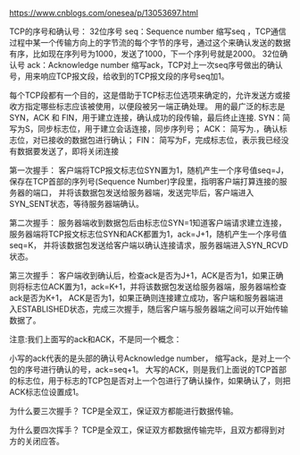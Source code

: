 https://www.cnblogs.com/onesea/p/13053697.html

TCP的序号和确认号：
32位序号 seq：Sequence number 缩写seq ，TCP通信过程中某一个传输方向上的字节流的每个字节的序号，通过这个来确认发送的数据有序，比如现在序列号为1000，发送了1000，下一个序列号就是2000。
32位确认号 ack：Acknowledge number 缩写ack，TCP对上一次seq序号做出的确认号，用来响应TCP报文段，给收到的TCP报文段的序号seq加1。

每个TCP段都有一个目的，这是借助于TCP标志位选项来确定的，允许发送方或接收方指定哪些标志应该被使用，以便段被另一端正确处理。
用的最广泛的标志是 SYN，ACK 和 FIN，用于建立连接，确认成功的段传输，最后终止连接.
SYN：简写为S，同步标志位，用于建立会话连接，同步序列号；
ACK： 简写为.，确认标志位，对已接收的数据包进行确认；
FIN： 简写为F，完成标志位，表示我已经没有数据要发送了，即将关闭连接

第一次握手：
客户端将TCP报文标志位SYN置为1，随机产生一个序号值seq=J，保存在TCP首部的序列号(Sequence Number)字段里，指明客户端打算连接的服务器的端口，
并将该数据包发送给服务器端，发送完毕后，客户端进入SYN_SENT状态，等待服务器端确认。

第二次握手：
服务器端收到数据包后由标志位SYN=1知道客户端请求建立连接，服务器端将TCP报文标志位SYN和ACK都置为1，ack=J+1，随机产生一个序号值seq=K，
并将该数据包发送给客户端以确认连接请求，服务器端进入SYN_RCVD状态。

第三次握手：
客户端收到确认后，检查ack是否为J+1，ACK是否为1，如果正确则将标志位ACK置为1，ack=K+1，并将该数据包发送给服务器端，服务器端检查ack是否为K+1，
ACK是否为1，如果正确则连接建立成功，客户端和服务器端进入ESTABLISHED状态，完成三次握手，随后客户端与服务器端之间可以开始传输数据了。

注意:我们上面写的ack和ACK，不是同一个概念：

小写的ack代表的是头部的确认号Acknowledge number， 缩写ack，是对上一个包的序号进行确认的号，ack=seq+1。
大写的ACK，则是我们上面说的TCP首部的标志位，用于标志的TCP包是否对上一个包进行了确认操作，如果确认了，则把ACK标志位设置成1。

为什么要三次握手？
TCP是全双工，保证双方都能进行数据传输。

为什么要四次挥手？
TCP是全双工，保证双方都数据传输完毕，且双方都得到对方的关闭应答。